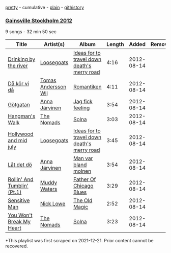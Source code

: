 [pretty](/playlists/pretty/6ClBNzH2PMh2jvkEuSFBFJ.md) - cumulative - [plain](/playlists/plain/6ClBNzH2PMh2jvkEuSFBFJ) - [githistory](https://github.githistory.xyz/mackorone/spotify-playlist-archive/blob/main/playlists/plain/6ClBNzH2PMh2jvkEuSFBFJ)

### [Gainsville Stockholm 2012](https://open.spotify.com/playlist/6ClBNzH2PMh2jvkEuSFBFJ)

> 

9 songs - 32 min 50 sec

| Title | Artist(s) | Album | Length | Added | Removed |
|---|---|---|---|---|---|
| [Drinking by the river](https://open.spotify.com/track/0E9m1MX0AeKysgPMtaNHWJ) | [Loosegoats](https://open.spotify.com/artist/6tgChgEXkgpoJqmmoFkH44) | [Ideas for to travel down death's merry road](https://open.spotify.com/album/4XoFG9GjNRw0mOfts8MxFA) | 4:16 | 2012-08-14 |  |
| [Då kör vi då](https://open.spotify.com/track/3MEmmzyoEBMyk4IDlHgd0W) | [Tomas Andersson Wij](https://open.spotify.com/artist/2j8XNrT8TQH4JMeyEMJYfL) | [Romantiken](https://open.spotify.com/album/3OFEdCQT0q6Xw8ELYAdvNj) | 4:11 | 2012-08-14 |  |
| [Götgatan](https://open.spotify.com/track/5psJeEJKTawOmVh7gfNp9R) | [Anna Järvinen](https://open.spotify.com/artist/70vrcQugFAOAtOFIW1wcyR) | [Jag fick feeling](https://open.spotify.com/album/0VZqkP44Ch6UqS6lmwfaDc) | 3:54 | 2012-08-14 |  |
| [Hangman's Walk](https://open.spotify.com/track/18qSHUgOLAeTUghWUqTjCX) | [The Nomads](https://open.spotify.com/artist/1oy9v5jsSnvtNrjgr0rr8t) | [Solna](https://open.spotify.com/album/28JVLxY4AHdwtVHbG4FGcX) | 3:03 | 2012-08-14 |  |
| [Hollywood and mid july](https://open.spotify.com/track/2muadjMMWnce8xrNOPHK7t) | [Loosegoats](https://open.spotify.com/artist/6tgChgEXkgpoJqmmoFkH44) | [Ideas for to travel down death's merry road](https://open.spotify.com/album/4XoFG9GjNRw0mOfts8MxFA) | 3:45 | 2012-08-14 |  |
| [Låt det dö](https://open.spotify.com/track/09sWUVodQAZA68VD3sSGeL) | [Anna Järvinen](https://open.spotify.com/artist/70vrcQugFAOAtOFIW1wcyR) | [Man var bland molnen](https://open.spotify.com/album/3KOEtiA5EAbhnW9FamMLdy) | 3:54 | 2012-08-14 |  |
| [Rollin' And Tumblin' \(Pt.1\)](https://open.spotify.com/track/6KtnrjRUp7celmPGrHXEw5) | [Muddy Waters](https://open.spotify.com/artist/4y6J8jwRAwO4dssiSmN91R) | [Father Of Chicago Blues](https://open.spotify.com/album/2F8e1ORfjtshM2M7nY0ckJ) | 3:29 | 2012-08-14 |  |
| [Sensitive Man](https://open.spotify.com/track/7q8iXBnkkAG1ztS2xWDJku) | [Nick Lowe](https://open.spotify.com/artist/3BqaUtuQmqIHg7B5Bc7fP7) | [The Old Magic](https://open.spotify.com/album/7FKfX7zjGapMwa1FsG91gh) | 2:52 | 2012-08-14 |  |
| [You Won't Break My Heart](https://open.spotify.com/track/2uUtrcFWDdt5Q2BkTOdCEK) | [The Nomads](https://open.spotify.com/artist/1oy9v5jsSnvtNrjgr0rr8t) | [Solna](https://open.spotify.com/album/28JVLxY4AHdwtVHbG4FGcX) | 3:23 | 2012-08-14 |  |

\*This playlist was first scraped on 2021-12-21. Prior content cannot be recovered.
